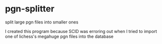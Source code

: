# pgn-splitter
split large pgn files into smaller ones

I created this program because SCID was erroring out when I tried to import one of lichess's megahuge pgn files into the database
